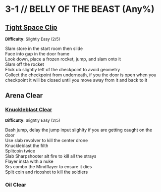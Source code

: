 # 3-1 // BELLY OF THE BEAST (Any%)


## [Tight Space Clip](https://youtu.be/WvOWvKw9jVM)
<font size="2">
    <b>Difficulty</b>: Slightly Easy (2/5)
</font> <br/> 

Slam store in the start room then slide <br/>
Face into gap in the door frame <br/>
Look down, place a frozen rocket, jump, and slam onto it <br/>
Slam off the rocket <br/>
Flick ub slightly left of the checkpoint to avoid geometry <br/>
Collect the checkpoint from underneath, if you the door is open when you checkpoint it will be closed until you move away from it and back to it <br/>


## Arena Clear

### [Knuckleblast Clear](https://youtu.be/F92tVBHlow0)
<font size="2">
    <b>Difficulty</b>: Slightly Easy (2/5)
</font> <br/> 

Dash jump, delay the jump input slighlty if you are getting caught on the door <br/>
Use slab revolver to kill the center drone <br/>
Knuckleblast the filth <br/>
Splitcoin twice <br/>
Slab Sharpshooter alt fire to kill all the strays <br/>
Flayer insta with a nuke <br/>
Srs combo the Mindflayer to ensure it dies <br/>
Split coin and ricoshot to kill the soldiers

### Oil Clear
